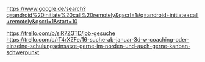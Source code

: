 https://www.google.de/search?q=android%20initiate%20call%20remotely&qscrl=1#q=android+initiate+call+remotely&qscrl=1&start=10

https://trello.com/b/siR7ZGTD/job-gesuche
https://trello.com/c/rT4rXZFe/16-suche-ab-januar-3d-w-coaching-oder-einzelne-schulungseinsatze-gerne-im-norden-und-auch-gerne-kanban-schwerpunkt

